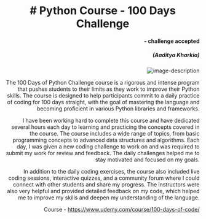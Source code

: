 <div align="center">
<h1># Python Course - 100 Days Challenge</h1>
</div>
<div align="right">
<h4>- challenge accepted</h4>
<h5>(Aaditya Kharkia)</h5>

![image-description](https://cdn.searchenginejournal.com/wp-content/uploads/2022/10/streamlit-tutorial-for-seos-6363b7c1bafc6-sej.png)

The 100 Days of Python Challenge course is a rigorous and intense program that pushes students to their limits as they work to improve their Python skills. The course is designed to help participants commit to a daily practice of coding for 100 days straight, with the goal of mastering the language and becoming proficient in various Python libraries and frameworks.

I have been working hard to complete this course and have dedicated several hours each day to learning and practicing the concepts covered in the course. The course includes a wide range of topics, from basic programming concepts to advanced data structures and algorithms. Each day, I was given a new coding challenge to work on and was required to submit my work for review and feedback. The daily challenges helped me to stay motivated and focused on my goals.

In addition to the daily coding exercises, the course also included live coding sessions, interactive quizzes, and a community forum where I could connect with other students and share my progress. The instructors were also very helpful and provided detailed feedback on my code, which helped me to improve my skills and deepen my understanding of the language.

Course - https://www.udemy.com/course/100-days-of-code/

